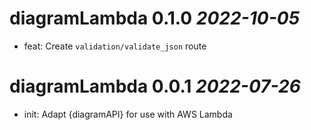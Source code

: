 # diagramLambda 0.1.0 *2022-10-05*

- feat: Create `validation/validate_json` route

# diagramLambda 0.0.1 *2022-07-26*

- init: Adapt {diagramAPI} for use with AWS Lambda
